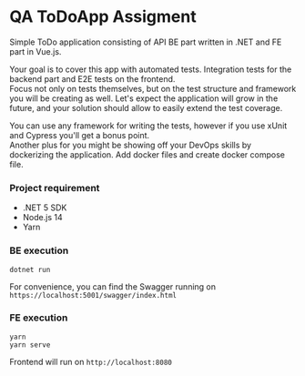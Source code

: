 # QA ToDoApp Assigment

Simple ToDo application consisting of API BE part written in .NET and FE part in Vue.js.  

Your goal is to cover this app with automated tests. Integration tests for the backend part and E2E tests on the frontend.  
Focus not only on tests themselves, but on the test structure and framework you will be creating as well. Let's expect the application will grow in the future, and your solution should allow to easily extend the test coverage.  

You can use any framework for writing the tests, however if you use xUnit and Cypress you'll get a bonus point.  
Another plus for you might be showing off your DevOps skills by dockerizing the application. Add docker files and create docker compose file.

### Project requirement
* .NET 5 SDK
* Node.js 14
* Yarn

### BE execution
`dotnet run`  

For convenience, you can find the Swagger running on `https://localhost:5001/swagger/index.html`

### FE execution
`yarn`  
`yarn serve`

Frontend will run on `http://localhost:8080`
